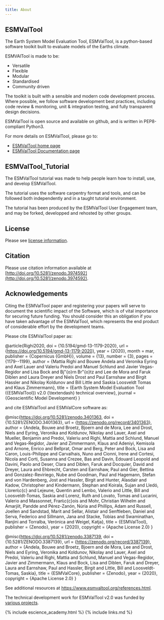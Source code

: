 ```yaml
---
title: About
---
```


## ESMValTool

The Earth System Model Evaluation Tool, ESMValTool, is a python-based
software toolkit built to evaluate models of the Earths climate.

ESMVAlTool is made to be:

- Versatile
- Flexible
- Modular
- Standardised 
- Community driven

The toolkit is built with a sensible and modern code development process.
Where possible, we follow software development best practices,
including code review & monitoring, unit & integration testing,
and fully transparent design decisions.

ESMValTool is open source and available on github, and is written
in PEP8-compliant Python3.

For more details on ESMValTool, please go to:

- [ESMValTool home page](https://esmvaltool.org)
- [ESMValTool Documentation page](https://docs.esmvaltool.org)


## ESMValTool_Tutorial

The ESMValTool tutorial was made to help people learn how to install, use,
and develop ESMValTool.

The tutorial uses the software carpentry format and tools, and can be
followed both independently and in a taught tutorial environment.

The tutorial has been produced by the ESMValTool User Engagement team,
and may be forked, developped and rehosted by other groups.

## License

Please see
[license information](https://github.com/ESMValGroup/ESMValTool_Tutorial/blob/master/LICENSE.md).

## Citation

Please use citation information available at
[http://doi.org/10.5281/zenodo.3974592](http://doi.org/10.5281/zenodo.3974592).

## Acknowledgements

Citing the ESMValTool paper and registering your papers
will serve to document the scientific impact of the Software,
which is of vital importance for securing future funding.
You should consider this an obligation if you have taken advantage of the
ESMValTool, which represents the end product of considerable effort by the
development teams.

Please cite ESMValTool paper as:

@article{Righi2020,
  doi = {10.5194/gmd-13-1179-2020},
  url = {https://doi.org/10.5194/gmd-13-1179-2020},
  year = {2020},
  month = mar,
  publisher = {Copernicus {GmbH}},
  volume = {13},
  number = {3},
  pages = {1179--1199},
  author = {Mattia Righi and Bouwe Andela and Veronika Eyring and Axel Lauer and Valeriu Predoi
  and Manuel Schlund and Javier Vegas-Regidor and Lisa Bock and Bj\"{o}rn Br\"{o}tz and
  Lee de Mora and Faruk Diblen and Laura Dreyer and Niels Drost and Paul Earnshaw and
  Birgit Hassler and Nikolay Koldunov and Bill Little and Saskia Loosveldt Tomas and Klaus Zimmermann},
  title = {Earth System Model Evaluation Tool ({ESMValTool}) v2.0 {\textendash} technical overview},
  journal = {Geoscientific Model Development}
}

and cite ESMValTool and ESMValCore software as:

@misc{https://doi.org/10.5281/zenodo.3401363,
  doi = {10.5281/ZENODO.3401363},
  url = {https://zenodo.org/record/3401363},
  author = {Andela,  Bouwe and Broetz,  Bjoern and de Mora,  Lee and Drost,  Niels and
  Eyring, Veronika and Koldunov,  Nikolay and Lauer,  Axel and Mueller,  Benjamin and
  Predoi,  Valeriu and Righi,  Mattia and Schlund,  Manuel and Vegas-Regidor,  Javier and
  Zimmermann,  Klaus and Adeniyi,  Kemisola and Arnone,  Enrico and Bellprat,  Omar and
  Berg,  Peter and Bock,  Lisa and Caron,  Louis-Philippe and Carvalhais,  Nuno and
  Cionni,  Irene and Cortesi,  Nicola and Corti,  Susanna and Crezee,  Bas and
  Davin,  Edouard Leopold and Davini,  Paolo and Deser,  Clara and Diblen,  Faruk and
  Docquier,  David and Dreyer,  Laura and Ehbrecht,  Carsten and Earnshaw,  Paul and
  Gier,  Bettina and Gonzalez-Reviriego,  Nube and Goodman,  Paul and Hagemann,  Stefan and
  von Hardenberg,  Jost and Hassler,  Birgit and Hunter,  Alasdair and Kadow,  Christopher and
  Kindermann,  Stephan and Koirala,  Sujan and Lledó,  Lloren\c{c} and Lejeune,  Quentin and
  Lembo,  Valerio and Little,  Bill and Loosveldt-Tomas,  Saskia and Lorenz,  Ruth
  and Lovato,  Tomas and Lucarini,  Valerio and Massonnet,  Fran\c{c}ois
  and Mohr,  Christian Wilhelm and Amarjiit,  Pandde and Pérez-Zanón,  Núria
  and Phillips,  Adam and Russell,  Joellen and Sandstad,  Marit and Sellar,  Alistair
  and Senftleben,  Daniel and Serva,  Federico and Sillmann,  Jana and Stacke,  Tobias
  and Swaminathan,  Ranjini and Torralba,  Verónica and Weigel,  Katja},
  title = {ESMValTool},
  publisher = {Zenodo},
  year = {2020},
  copyright = {Apache License 2.0}
}

@misc{https://doi.org/10.5281/zenodo.3387139,
  doi = {10.5281/ZENODO.3387139},
  url = {https://zenodo.org/record/3387139},
  author = {Andela,  Bouwe and Broetz,  Bjoern and de Mora,  Lee and Drost,  Niels and
  Eyring,  Veronika and Koldunov,  Nikolay and Lauer,  Axel and Predoi,  Valeriu and
  Righi,  Mattia and Schlund,  Manuel and Vegas-Regidor,  Javier and Zimmermann,  Klaus and
  Bock,  Lisa and Diblen,  Faruk and Dreyer,  Laura and Earnshaw,  Paul and
  Hassler,  Birgit and Little,  Bill and Loosveldt-Tomas,  Saskia},
  title = {ESMValCore},
  publisher = {Zenodo},
  year = {2020},
  copyright = {Apache License 2.0}
}

See additional resources at https://www.esmvaltool.org/references.html.

The technical development work for ESMValTool v2.0 was funded by
[various projects](https://www.esmvaltool.org/acknowledgements.html).


{% include escience_academy.html %}
{% include links.md %}
